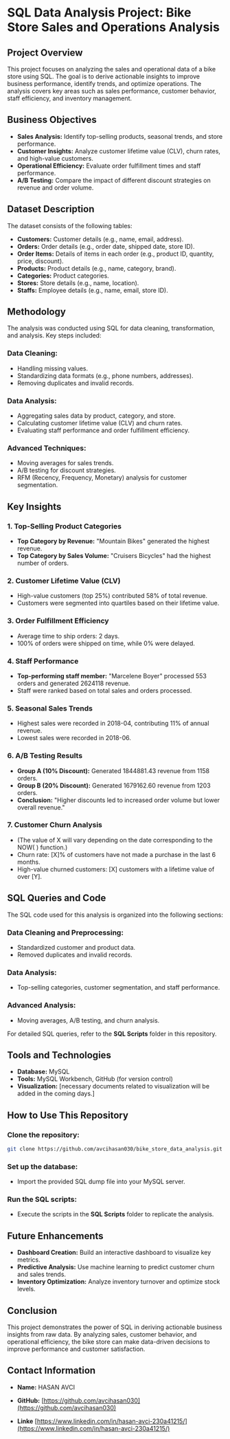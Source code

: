 # SQL Data Analysis Project: Bike Store Sales and Operations Analysis

## Project Overview

This project focuses on analyzing the sales and operational data of a bike store using SQL. The goal is to derive actionable insights to improve business performance, identify trends, and optimize operations. The analysis covers key areas such as sales performance, customer behavior, staff efficiency, and inventory management.

## Business Objectives

-   **Sales Analysis:** Identify top-selling products, seasonal trends, and store performance.
-   **Customer Insights:** Analyze customer lifetime value (CLV), churn rates, and high-value customers.
-   **Operational Efficiency:** Evaluate order fulfillment times and staff performance.
-   **A/B Testing:** Compare the impact of different discount strategies on revenue and order volume.

## Dataset Description

The dataset consists of the following tables:

-   **Customers:** Customer details (e.g., name, email, address).
-   **Orders:** Order details (e.g., order date, shipped date, store ID).
-   **Order Items:** Details of items in each order (e.g., product ID, quantity, price, discount).
-   **Products:** Product details (e.g., name, category, brand).
-   **Categories:** Product categories.
-   **Stores:** Store details (e.g., name, location).
-   **Staffs:** Employee details (e.g., name, email, store ID).

## Methodology

The analysis was conducted using SQL for data cleaning, transformation, and analysis. Key steps included:

### Data Cleaning:

-   Handling missing values.
-   Standardizing data formats (e.g., phone numbers, addresses).
-   Removing duplicates and invalid records.

### Data Analysis:

-   Aggregating sales data by product, category, and store.
-   Calculating customer lifetime value (CLV) and churn rates.
-   Evaluating staff performance and order fulfillment efficiency.

### Advanced Techniques:

-   Moving averages for sales trends.
-   A/B testing for discount strategies.
-   RFM (Recency, Frequency, Monetary) analysis for customer segmentation.

## Key Insights

### 1. Top-Selling Product Categories

-   **Top Category by Revenue:** "Mountain Bikes" generated the highest revenue.
-   **Top Category by Sales Volume:** "Cruisers Bicycles" had the highest number of orders.

### 2. Customer Lifetime Value (CLV)

-   High-value customers (top 25%) contributed 58% of total revenue.
-   Customers were segmented into quartiles based on their lifetime value.

### 3. Order Fulfillment Efficiency

-   Average time to ship orders: 2 days.
-   100% of orders were shipped on time, while 0% were delayed.

### 4. Staff Performance

-   **Top-performing staff member:** "Marcelene Boyer" processed 553 orders and generated 2624118 revenue.
-   Staff were ranked based on total sales and orders processed.

### 5. Seasonal Sales Trends

-   Highest sales were recorded in 2018-04, contributing 11% of annual revenue.
-   Lowest sales were recorded in 2018-06.

### 6. A/B Testing Results

-   **Group A (10% Discount):** Generated 1844881.43 revenue from 1158 orders.
-   **Group B (20% Discount):** Generated 1679162.60 revenue from 1203 orders.
-   **Conclusion:**  "Higher discounts led to increased order volume but lower overall revenue."

### 7. Customer Churn Analysis
- (The value of X will vary depending on the date corresponding to the NOW( ) function.)
-   Churn rate: [X]% of customers have not made a purchase in the last 6 months.
-   High-value churned customers: [X] customers with a lifetime value of over [Y].

## SQL Queries and Code

The SQL code used for this analysis is organized into the following sections:

### Data Cleaning and Preprocessing:

-   Standardized customer and product data.
-   Removed duplicates and invalid records.

### Data Analysis:

-   Top-selling categories, customer segmentation, and staff performance.

### Advanced Analysis:

-   Moving averages, A/B testing, and churn analysis.

For detailed SQL queries, refer to the **SQL Scripts** folder in this repository.

## Tools and Technologies

-   **Database:** MySQL
-   **Tools:** MySQL Workbench, GitHub (for version control)
-   **Visualization:** [necessary documents related to visualization will be added in the coming days.]

## How to Use This Repository

### Clone the repository:

```bash
git clone https://github.com/avcihasan030/bike_store_data_analysis.git

```

### Set up the database:

-   Import the provided SQL dump file into your MySQL server.

### Run the SQL scripts:

-   Execute the scripts in the **SQL Scripts** folder to replicate the analysis.

## Future Enhancements

-   **Dashboard Creation:** Build an interactive dashboard to visualize key metrics.
-   **Predictive Analysis:** Use machine learning to predict customer churn and sales trends.
-   **Inventory Optimization:** Analyze inventory turnover and optimize stock levels.

## Conclusion

This project demonstrates the power of SQL in deriving actionable business insights from raw data. By analyzing sales, customer behavior, and operational efficiency, the bike store can make data-driven decisions to improve performance and customer satisfaction.

## Contact Information

-   **Name:** HASAN AVCI

-   **GitHub:** [https://github.com/avcihasan030](https://github.com/avcihasan030)

-   **Linke** [https://www.linkedin.com/in/hasan-avci-230a41215/](https://www.linkedin.com/in/hasan-avci-230a41215/)
